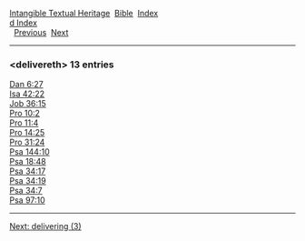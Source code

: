 [Intangible Textual Heritage](../../index)  [Bible](../index) 
[Index](index)   
[d Index](_d_)  
  [Previous](c03002)  [Next](c03004) 

------------------------------------------------------------------------

### &lt;delivereth&gt; 13 entries

[Dan 6:27](../kjv/dan006.htm#027)  
[Isa 42:22](../kjv/isa042.htm#022)  
[Job 36:15](../kjv/job036.htm#015)  
[Pro 10:2](../kjv/pro010.htm#002)  
[Pro 11:4](../kjv/pro011.htm#004)  
[Pro 14:25](../kjv/pro014.htm#025)  
[Pro 31:24](../kjv/pro031.htm#024)  
[Psa 144:10](../kjv/psa144.htm#010)  
[Psa 18:48](../kjv/psa018.htm#048)  
[Psa 34:17](../kjv/psa034.htm#017)  
[Psa 34:19](../kjv/psa034.htm#019)  
[Psa 34:7](../kjv/psa034.htm#007)  
[Psa 97:10](../kjv/psa097.htm#010)  

------------------------------------------------------------------------

[Next: delivering (3)](c03004)
